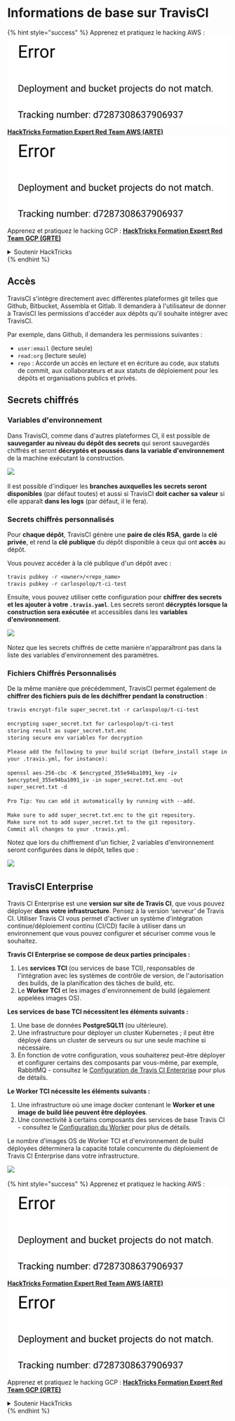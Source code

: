 # Informations de base sur TravisCI

{% hint style="success" %}
Apprenez et pratiquez le hacking AWS :<img src="../../.gitbook/assets/image (1) (1).png" alt="" data-size="line">[**HackTricks Formation Expert Red Team AWS (ARTE)**](https://training.hacktricks.xyz/courses/arte)<img src="../../.gitbook/assets/image (1) (1).png" alt="" data-size="line">\
Apprenez et pratiquez le hacking GCP : <img src="../../.gitbook/assets/image (2).png" alt="" data-size="line">[**HackTricks Formation Expert Red Team GCP (GRTE)**<img src="../../.gitbook/assets/image (2).png" alt="" data-size="line">](https://training.hacktricks.xyz/courses/grte)

<details>

<summary>Soutenir HackTricks</summary>

* Consultez les [**plans d'abonnement**](https://github.com/sponsors/carlospolop) !
* **Rejoignez le** 💬 [**groupe Discord**](https://discord.gg/hRep4RUj7f) ou le [**groupe telegram**](https://t.me/peass) ou **suivez-nous sur** **Twitter** 🐦 [**@hacktricks\_live**](https://twitter.com/hacktricks\_live)**.**
* **Partagez des astuces de hacking en soumettant des PR aux** [**HackTricks**](https://github.com/carlospolop/hacktricks) et [**HackTricks Cloud**](https://github.com/carlospolop/hacktricks-cloud) dépôts github.

</details>
{% endhint %}

## Accès

TravisCI s'intègre directement avec différentes plateformes git telles que Github, Bitbucket, Assembla et Gitlab. Il demandera à l'utilisateur de donner à TravisCI les permissions d'accéder aux dépôts qu'il souhaite intégrer avec TravisCI.

Par exemple, dans Github, il demandera les permissions suivantes :

* `user:email` (lecture seule)
* `read:org` (lecture seule)
* `repo` : Accorde un accès en lecture et en écriture au code, aux statuts de commit, aux collaborateurs et aux statuts de déploiement pour les dépôts et organisations publics et privés.

## Secrets chiffrés

### Variables d'environnement

Dans TravisCI, comme dans d'autres plateformes CI, il est possible de **sauvegarder au niveau du dépôt des secrets** qui seront sauvegardés chiffrés et seront **décryptés et poussés dans la variable d'environnement** de la machine exécutant la construction.

![](<../../.gitbook/assets/image (203).png>)

Il est possible d'indiquer les **branches auxquelles les secrets seront disponibles** (par défaut toutes) et aussi si TravisCI **doit cacher sa valeur** si elle apparaît **dans les logs** (par défaut, il le fera).

### Secrets chiffrés personnalisés

Pour **chaque dépôt**, TravisCI génère une **paire de clés RSA**, **garde** la **clé privée**, et rend la **clé publique** du dépôt disponible à ceux qui ont **accès** au dépôt.

Vous pouvez accéder à la clé publique d'un dépôt avec :
```
travis pubkey -r <owner>/<repo_name>
travis pubkey -r carlospolop/t-ci-test
```
Ensuite, vous pouvez utiliser cette configuration pour **chiffrer des secrets et les ajouter à votre `.travis.yaml`**. Les secrets seront **décryptés lorsque la construction sera exécutée** et accessibles dans les **variables d'environnement**.

![](<../../.gitbook/assets/image (139).png>)

Notez que les secrets chiffrés de cette manière n'apparaîtront pas dans la liste des variables d'environnement des paramètres.

### Fichiers Chiffrés Personnalisés

De la même manière que précédemment, TravisCI permet également de **chiffrer des fichiers puis de les déchiffrer pendant la construction** :
```
travis encrypt-file super_secret.txt -r carlospolop/t-ci-test

encrypting super_secret.txt for carlospolop/t-ci-test
storing result as super_secret.txt.enc
storing secure env variables for decryption

Please add the following to your build script (before_install stage in your .travis.yml, for instance):

openssl aes-256-cbc -K $encrypted_355e94ba1091_key -iv $encrypted_355e94ba1091_iv -in super_secret.txt.enc -out super_secret.txt -d

Pro Tip: You can add it automatically by running with --add.

Make sure to add super_secret.txt.enc to the git repository.
Make sure not to add super_secret.txt to the git repository.
Commit all changes to your .travis.yml.
```
Notez que lors du chiffrement d'un fichier, 2 variables d'environnement seront configurées dans le dépôt, telles que :

![](<../../.gitbook/assets/image (170).png>)

## TravisCI Enterprise

Travis CI Enterprise est une **version sur site de Travis CI**, que vous pouvez déployer **dans votre infrastructure**. Pensez à la version ‘serveur’ de Travis CI. Utiliser Travis CI vous permet d'activer un système d'intégration continue/déploiement continu (CI/CD) facile à utiliser dans un environnement que vous pouvez configurer et sécuriser comme vous le souhaitez.

**Travis CI Enterprise se compose de deux parties principales :**

1. Les **services TCI** (ou services de base TCI), responsables de l'intégration avec les systèmes de contrôle de version, de l'autorisation des builds, de la planification des tâches de build, etc.
2. Le **Worker TCI** et les images d'environnement de build (également appelées images OS).

**Les services de base TCI nécessitent les éléments suivants :**

1. Une base de données **PostgreSQL11** (ou ultérieure).
2. Une infrastructure pour déployer un cluster Kubernetes ; il peut être déployé dans un cluster de serveurs ou sur une seule machine si nécessaire.
3. En fonction de votre configuration, vous souhaiterez peut-être déployer et configurer certains des composants par vous-même, par exemple, RabbitMQ - consultez le [Configuration de Travis CI Enterprise](https://docs.travis-ci.com/user/enterprise/tcie-3.x-setting-up-travis-ci-enterprise/) pour plus de détails.

**Le Worker TCI nécessite les éléments suivants :**

1. Une infrastructure où une image docker contenant le **Worker et une image de build liée peuvent être déployées**.
2. Une connectivité à certains composants des services de base Travis CI - consultez le [Configuration du Worker](https://docs.travis-ci.com/user/enterprise/setting-up-worker/) pour plus de détails.

Le nombre d'images OS de Worker TCI et d'environnement de build déployées déterminera la capacité totale concurrente du déploiement de Travis CI Enterprise dans votre infrastructure.

![](<../../.gitbook/assets/image (199).png>)

{% hint style="success" %}
Apprenez et pratiquez le hacking AWS :<img src="../../.gitbook/assets/image (1) (1).png" alt="" data-size="line">[**HackTricks Formation Expert Red Team AWS (ARTE)**](https://training.hacktricks.xyz/courses/arte)<img src="../../.gitbook/assets/image (1) (1).png" alt="" data-size="line">\
Apprenez et pratiquez le hacking GCP : <img src="../../.gitbook/assets/image (2).png" alt="" data-size="line">[**HackTricks Formation Expert Red Team GCP (GRTE)**<img src="../../.gitbook/assets/image (2).png" alt="" data-size="line">](https://training.hacktricks.xyz/courses/grte)

<details>

<summary>Soutenir HackTricks</summary>

* Consultez les [**plans d'abonnement**](https://github.com/sponsors/carlospolop) !
* **Rejoignez le** 💬 [**groupe Discord**](https://discord.gg/hRep4RUj7f) ou le [**groupe telegram**](https://t.me/peass) ou **suivez** nous sur **Twitter** 🐦 [**@hacktricks\_live**](https://twitter.com/hacktricks\_live)**.**
* **Partagez des astuces de hacking en soumettant des PR aux dépôts github de** [**HackTricks**](https://github.com/carlospolop/hacktricks) et [**HackTricks Cloud**](https://github.com/carlospolop/hacktricks-cloud).

</details>
{% endhint %}
